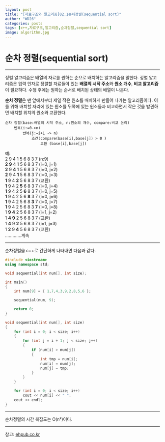 ```yaml
---
layout: post
title: "[자료구조와 알고리즘]02.1순차정렬(sequential sort)"
author: "WD26"
categories: posts
tags: [c++,자료구조,알고리즘,순차정렬,sequential sort]
image: algorithm.jpg
---
```


# 순차 정렬(sequential sort)

- - -
정렬 알고리즘은 배열의 자료를 원하는 순으로 배치하는 알고리즘을 말한다. 정렬 알고리즘은 입력 인자로 정렬할 자료들이 있는 **배열의 시작 주소**와 **원소 개수**, **비교 알고리즘**이 필요하다. 수행 후에는 원하는 순서로 배치된 상태의 배열이 나온다.

**순차 정렬**은 맨 앞에서부터 제일 작은 원소를 배치하게 만들어 나가는 알고리즘이다. 이를 위해 배치할 자리에 있는 원소를 뒤쪽에 있는 원소들과 비교하면서 작은 것을 발견하면 배치할 위치의 원소와 교환한다.

```
순차 정렬(base:배열의 시작 주소, n:원소의 개수, compare:비교 논리)
	반복(i:=0->n)
		반복(j:=i+1 -> n)
			조건(compare(base[i],base[j]) > 0 )
				교환 (base[i],base[j])
```

예:  
2 9 4 1 5 6 8 3 7 (n:9)  
**2** **9** 4 1 5 6 8 3 7 (i=0, j=1)  
**2** 9 **4** 1 5 6 8 3 7 (i=0, j=2)  
**2** 9 4 **1** 5 6 8 3 7 (i=0, j=3)  
**1** 9 4 **2** 5 6 8 3 7 (교환)  
**1** 9 4 2 **5** 6 8 3 7 (i=0, j=4)  
**1** 9 4 2 5 **6** 8 3 7 (i=0, j=5)  
**1** 9 4 2 5 6 **8** 3 7 (i=0, j=6)  
**1** 9 4 2 5 6 8 **3** 7 (i=0, j=7)  
**1** 9 4 2 5 6 8 3 **7** (i=0, j=8)  
1 **9** **4** 2 5 6 8 3 7 (i=1, j=2)  
1 **4** **9** 2 5 6 8 3 7 (교환)  
1 **4** 9 **2** 5 6 8 3 7 (i=1, j=3)  
1 **2** 9 **4** 5 6 8 3 7 (교환)  
.............계속  

- - -


순차정렬을 c++로 간단하게 나타내면 다음과 같다.

```cpp
#include <iostream>
using namespace std;

void sequential(int num[], int size);

int main()
{
	int num[9] = { 1,7,4,3,9,2,8,5,6 };

	sequential(num, 9);

	return 0;
}

void sequential(int num[], int size)
{
	for (int i = 0; i < size; i++)
	{
		for (int j = i + 1; j < size; j++)
		{
			if (num[i] > num[j])
			{
				int tmp = num[i];
				num[i] = num[j];
				num[j] = tmp;
			}
		}
	}

	for (int i = 0; i < size; i++)
		cout << num[i] << " ";
	cout << endl;
}
```  

- - -

순차정렬의 시간 복잡도는 O(n²)이다.

- - -
참고: [ehpub.co.kr](http://ehpub.co.kr/2-1-%EC%88%9C%EC%B0%A8-%EC%A0%95%EB%A0%ACsequential-sort/)
